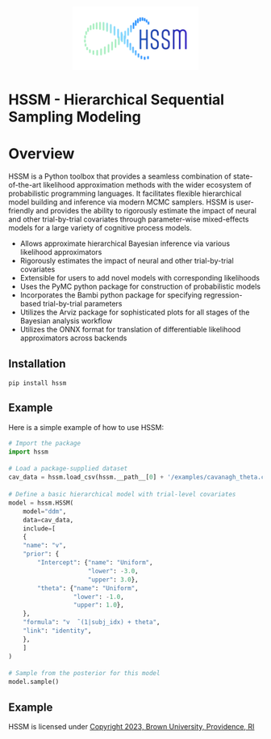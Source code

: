 <div align="center">
  <img src="docs/images/HSSM2_Logo_Transparent1200.png" width="250">
</div>

# HSSM - Hierarchical Sequential Sampling Modeling


# Overview
HSSM is a Python toolbox that provides a seamless combination of state-of-the-art likelihood approximation methods with the wider ecosystem of probabilistic programming languages. It facilitates flexible hierarchical model building and inference via modern MCMC samplers. HSSM is user-friendly and provides the ability to rigorously estimate the impact of neural and other trial-by-trial covariates through parameter-wise mixed-effects models for a large variety of cognitive process models.

- Allows approximate hierarchical Bayesian inference via various likelihood approximators
- Rigorously estimates the impact of neural and other trial-by-trial covariates
- Extensible for users to add novel models with corresponding likelihoods
- Uses the PyMC python package for construction of probabilistic models
- Incorporates the Bambi python package for specifying regression-based trial-by-trial parameters
- Utilizes the Arviz package for sophisticated plots for all stages of the Bayesian analysis workflow
- Utilizes the ONNX format for translation of differentiable likelihood approximators across backends

## Installation

```
pip install hssm
```

## Example

Here is a simple example of how to use HSSM:

```python
# Import the package
import hssm

# Load a package-supplied dataset
cav_data = hssm.load_csv(hssm.__path__[0] + '/examples/cavanagh_theta.csv')

# Define a basic hierarchical model with trial-level covariates
model = hssm.HSSM(
    model="ddm",
    data=cav_data,
    include=[
    {
    "name": "v",
    "prior": {
        "Intercept": {"name": "Uniform",
                      "lower": -3.0,
                      "upper": 3.0},
        "theta": {"name": "Uniform",
                  "lower": -1.0,
                  "upper": 1.0},
    },
    "formula": "v  ̃ (1|subj_idx) + theta",
    "link": "identity",
    },
    ]
)

# Sample from the posterior for this model
model.sample()
```

## Example
HSSM is licensed under [Copyright 2023, Brown University, Providence, RI](LICENSE)
